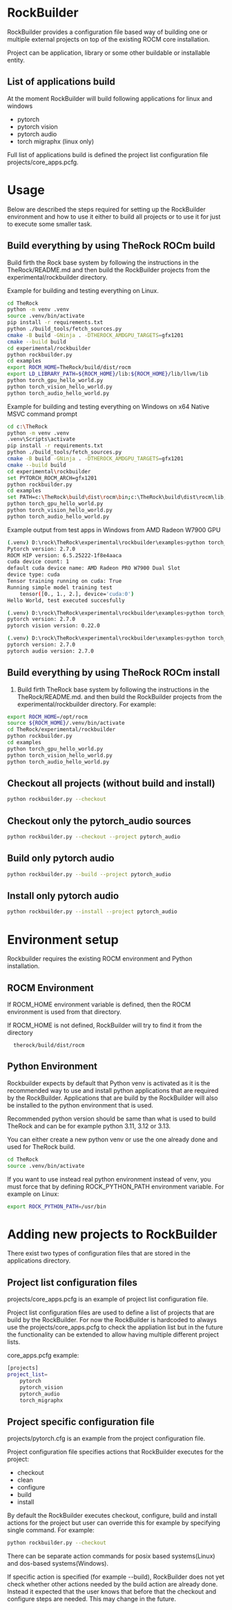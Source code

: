 # RockBuilder

RockBuilder provides a configuration file based way of building
one or multiple external projects on top of the existing
ROCM core installation.

Project can be application, library or some other buildable or installable entity.

## List of applications build

At the moment RockBuilder will build following applications for linux and windows
- pytorch
- pytorch vision
- pytorch audio
- torch migraphx (linux only)

Full list of applications build is defined the project list configuration file
projects/core_apps.pcfg.

# Usage

Below are described the steps required for setting up the RockBuilder environment
and how to use it either to build all projects or to use it for just to execute some smaller task.

## Build everything by using TheRock ROCm build

Build firth the Rock base system by following the instructions in
the TheRock/README.md and then build the RockBuilder projects from the experimental/rockbuilder directory.

Example for building and testing everything on Linux.

```bash
cd TheRock
python -m venv .venv
source .venv/bin/activate
pip install -r requirements.txt
python ./build_tools/fetch_sources.py
cmake -B build -GNinja . -DTHEROCK_AMDGPU_TARGETS=gfx1201
cmake --build build
cd experimental/rockbuilder
python rockbuilder.py
cd examples
export ROCM_HOME=TheRock/build/dist/rocm
export LD_LIBRARY_PATH=${ROCM_HOME}/lib:${ROCM_HOME}/lib/llvm/lib
python torch_gpu_hello_world.py
python torch_vision_hello_world.py
python torch_audio_hello_world.py
```

Example for building and testing everything on Windows on x64 Native MSVC command prompt

```bash
cd c:\TheRock
python -m venv .venv
.venv\Scripts\activate
pip install -r requirements.txt
python ./build_tools/fetch_sources.py
cmake -B build -GNinja . -DTHEROCK_AMDGPU_TARGETS=gfx1201
cmake --build build
cd experimental\rockbuilder
set PYTORCH_ROCM_ARCH=gfx1201
python rockbuilder.py
cd examples
set PATH=c:\TheRock\build\dist\rocm\bin;c:\TheRock\build\dist\rocm\lib;%PATH%
python torch_gpu_hello_world.py
python torch_vision_hello_world.py
python torch_audio_hello_world.py

```

Example output from test apps in Windows from AMD Radeon W7900 GPU

```bash
(.venv) D:\rock\TheRock\experimental\rockbuilder\examples>python torch_gpu_hello_world.py
Pytorch version: 2.7.0
ROCM HIP version: 6.5.25222-1f8e4aaca
cuda device count: 1
default cuda device name: AMD Radeon PRO W7900 Dual Slot
device type: cuda
Tensor training running on cuda: True
Running simple model training test
    tensor([0., 1., 2.], device='cuda:0')
Hello World, test executed succesfully

(.venv) D:\rock\TheRock\experimental\rockbuilder\examples>python torch_vision_hello_world.py
pytorch version: 2.7.0
pytorch vision version: 0.22.0

(.venv) D:\rock\TheRock\experimental\rockbuilder\examples>python torch_audio_hello_world.py
pytorch version: 2.7.0
pytorch audio version: 2.7.0

```


## Build everything by using TheRock ROCm install

1) Build firth TheRock base system by following the instructions in
the TheRock/README.md. and then build the RockBuilder projects from the
experimental/rockbuilder directory. For example:

```bash
export ROCM_HOME=/opt/rocm
source ${ROCM_HOME}/.venv/bin/activate
cd TheRock/experimental/rockbuilder
python rockbuilder.py
cd examples
python torch_gpu_hello_world.py
python torch_vision_hello_world.py
python torch_audio_hello_world.py
```

## Checkout all projects (without build and install)

```bash
python rockbuilder.py --checkout
```

## Checkout only the pytorch_audio sources

```bash
python rockbuilder.py --checkout --project pytorch_audio
```

## Build only pytorch audio

```bash
python rockbuilder.py --build --project pytorch_audio
```

## Install only pytorch audio

```bash
python rockbuilder.py --install --project pytorch_audio
```

# Environment setup

Rockbuilder requires the existing ROCM environment and Python installation.

## ROCM Environment

If ROCM_HOME environment variable is defined, then the ROCM environment is
used from that directory.

If ROCM_HOME is not defined, RockBuilder will try to find it from the directory

```
  therock/build/dist/rocm
```

## Python Environment

Rockbuilder expects by default that Python venv is activated as it is the
recommended way to use and install python applications that are required by the
RockBuilder. Applications that are build by the RockBuilder will also be installed
to the python environment that is used.

Recommended python version should be same than what is used to build TheRock and
can be for example python 3.11, 3.12 or 3.13.

You can either create a new python venv or use the one already done and used for TheRock build.

```bash
cd TheRock
source .venv/bin/activate
```

If you want to use instead real python environment instead of venv,
you must force that by defining ROCK_PYTHON_PATH environment variable.
For example on Linux:


```bash
export ROCK_PYTHON_PATH=/usr/bin
```

# Adding new projects to RockBuilder

There exist two types of configuration files that are stored in the applications directory.

## Project list configuration files

projects/core_apps.pcfg is an example of project list configuration file.

Project list configuration files are used to define a list of projects
that are build by the RockBuilder. For now the RockBuilder is hardcoded
to always use the projects/core_apps.pcfg to check the appliation list but
in the future the functionality can be extended to allow having multiple
different project lists.

core_apps.pcfg example:

```bash
[projects]
project_list=
    pytorch
    pytorch_vision
    pytorch_audio
    torch_migraphx
```

## Project specific configuration file

projects/pytorch.cfg is an example from the project configuration file.

Project configuration file specifies actions that RockBuilder executes for the project:
- checkout
- clean
- configure
- build
- install

By default the RockBuilder executes checkout, configure, build and install actions for the project but user
can override this for example by specifying single command. For example:

```bash
python rockbuilder.py --checkout
```

There can be separate action commands for posix based systems(Linux) and dos-based systems(Windows).

If specific action is specified (for example --build), RockBuilder does not yet
check whether other actions needed by the build action are already done. Instead it expected that
the user knows that before that the checkout and configure steps are needed. This may change in the future.
